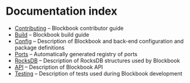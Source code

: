 # Documentation index

* [Contributing](/CONTRIBUTING.md) – Blockbook contributor guide
* [Build](/docs/build.md) – Blockbook build guide
* [Config](/docs/config.md) – Description of Blockbook and back-end configuration and package definitions
* [Ports](/docs/ports.md) – Automatically generated registry of ports
* [RocksDB](/docs/rocksdb.md) – Description of RocksDB structures used by Blockbook
* [API](/docs/api.md) – Description of Blockbook API
* [Testing](/docs/testing.md) – Description of tests used during Blockbook development
